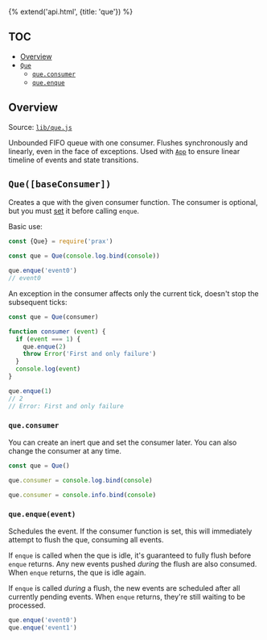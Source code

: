 {% extend('api.html', {title: 'que'}) %}

## TOC

* [Overview]({{url(path)}}/#overview)
* [`Que`]({{url(path)}}/#-que-baseconsumer-)
  * [`que.consumer`]({{url(path)}}/#-que-consumer-)
  * [`que.enque`]({{url(path)}}/#-que-enque-event-)

## Overview

Source:
<a href="https://github.com/Mitranim/prax/blob/master/lib/que.js" target="_blank">
`lib/que.js` <span class="fa fa-github"></span>
</a>

Unbounded FIFO queue with one consumer. Flushes synchronously and linearly, even
in the face of exceptions. Used with [`App`](api/app/) to ensure linear timeline
of events and state transitions.

## `Que([baseConsumer])`

Creates a que with the given consumer function. The consumer is optional, but
you must [set]({{url(path)}}/#-que-consumer-) it before calling `enque`.

Basic use:

```js
const {Que} = require('prax')

const que = Que(console.log.bind(console))

que.enque('event0')
// event0
```

An exception in the consumer affects only the current tick, doesn't stop the
subsequent ticks:

```js
const que = Que(consumer)

function consumer (event) {
  if (event === 1) {
    que.enque(2)
    throw Error('First and only failure')
  }
  console.log(event)
}

que.enque(1)
// 2
// Error: First and only failure
```

### `que.consumer`

You can create an inert que and set the consumer later. You can also change the
consumer at any time.

```js
const que = Que()

que.consumer = console.log.bind(console)

que.consumer = console.info.bind(console)
```

### `que.enque(event)`

Schedules the event. If the consumer function is set, this will immediately
attempt to flush the que, consuming all events.

If `enque` is called when the que is idle, it's guaranteed to fully flush before
`enque` returns. Any new events pushed _during_ the flush are also consumed.
When `enque` returns, the que is idle again.

If `enque` is called _during_ a flush, the new events are scheduled after all
currently pending events. When `enque` returns, they're still waiting to be
processed.

```js
que.enque('event0')
que.enque('event1')
```
